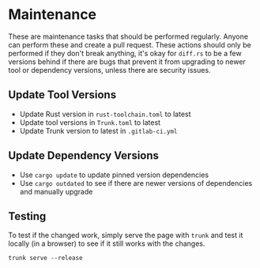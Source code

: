 # Maintenance

These are maintenance tasks that should be performed regularly. Anyone can
perform these and create a pull request. These actions should only be performed
if they don't break anything, it's okay for `diff.rs` to be a few versions
behind if there are bugs that prevent it from upgrading to newer tool or
dependency versions, unless there are security issues.

## Update Tool Versions

- Update Rust version in `rust-toolchain.toml` to latest
- Update tool versions in `Trunk.toml` to latest
- Update Trunk version to latest in `.gitlab-ci.yml`

## Update Dependency Versions

- Use `cargo update` to update pinned version dependencies
- Use `cargo outdated` to see if there are newer versions of dependencies and manually upgrade

## Testing

To test if the changed work, simply serve the page with `trunk` and test it
locally (in a browser) to see if it still works with the changes.

    trunk serve --release


